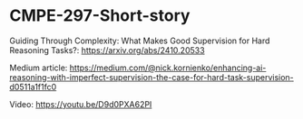 # CMPE-297-Short-story

Guiding Through Complexity: What Makes Good Supervision for Hard Reasoning Tasks?: https://arxiv.org/abs/2410.20533

Medium article: https://medium.com/@nick.kornienko/enhancing-ai-reasoning-with-imperfect-supervision-the-case-for-hard-task-supervision-d0511a1f1fc0

Video: https://youtu.be/D9d0PXA62PI
